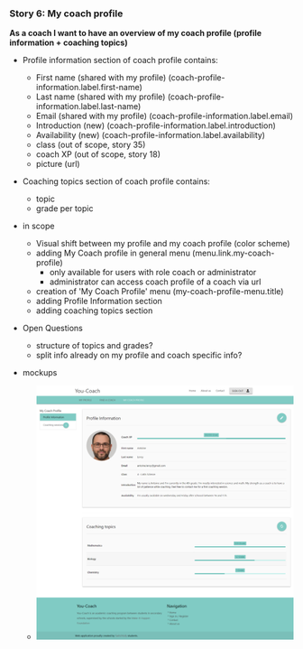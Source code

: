 ### Story 6: My coach profile

**As a coach I want to have an overview of my coach profile (profile information + coaching topics)**

 - Profile information section of coach profile contains:
     - First name (shared with my profile)  (coach-profile-information.label.first-name)
     - Last name (shared with my profile) (coach-profile-information.label.last-name)
     - Email (shared with my profile) (coach-profile-information.label.email)
     - Introduction (new)  (coach-profile-information.label.introduction)
     - Availability (new) (coach-profile-information.label.availability)
     - class (out of scope, story 35)
     - coach XP (out of scope, story 18)
     - picture (url)
     
  - Coaching topics section of coach profile contains:
    - topic
    - grade per topic

  - in scope
      - Visual shift between my profile and my coach profile (color scheme)
      - adding My Coach profile in general menu (menu.link.my-coach-profile)
        - only available for users with role coach or administrator
        - administrator can access coach profile of a coach via url
      - creation of 'My Coach Profile' menu (my-coach-profile-menu.title)
      - adding Profile Information section 
      - adding coaching topics section
      
  - Open Questions
       - structure of topics and grades?
       - split info already on my profile and coach specific info?

 - mockups
     - ![signin](../img/my-coach-profile.png)
  